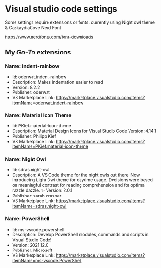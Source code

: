 # Visual studio code settings

Some settings require extensions or fonts. 
currently using Night owl theme & CaskaydiaCove Nerd Font

https://www.nerdfonts.com/font-downloads

## My *Go-To* extensions

### Name: indent-rainbow
- Id: oderwat.indent-rainbow
- Description: Makes indentation easier to read
- Version: 8.2.2
- Publisher: oderwat
- VS Marketplace Link: https://marketplace.visualstudio.com/items?itemName=oderwat.indent-rainbow

### Name: Material Icon Theme
- Id: PKief.material-icon-theme
- Description: Material Design Icons for Visual Studio Code
Version: 4.14.1
- Publisher: Philipp Kief
- VS Marketplace Link: https://marketplace.visualstudio.com/items?itemName=PKief.material-icon-theme

### Name: Night Owl
- Id: sdras.night-owl
- Description: A VS Code theme for the night owls out there. Now introducing Light Owl theme for daytime usage. Decisions were based on meaningful contrast for reading comprehension and for optimal razzle dazzle. ✨
Version: 2.0.1
- Publisher: sarah.drasner
- VS Marketplace Link: https://marketplace.visualstudio.com/items?itemName=sdras.night-owl

### Name: PowerShell
- Id: ms-vscode.powershell
- Description: Develop PowerShell modules, commands and scripts in Visual Studio Code!
- Version: 2021.12.0
- Publisher: Microsoft
- VS Marketplace Link: https://marketplace.visualstudio.com/items?itemName=ms-vscode.PowerShell